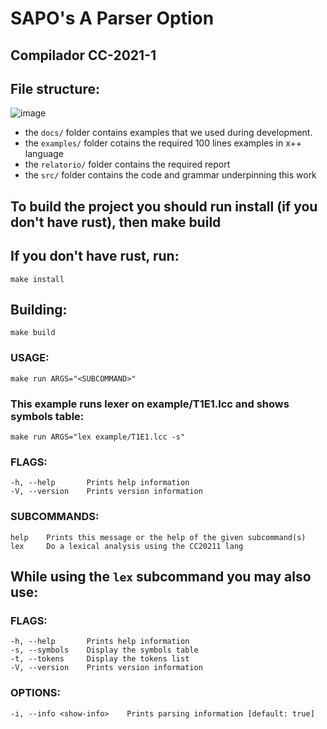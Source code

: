 
# SAPO's A Parser Option
## Compilador CC-2021-1

## File structure:
![image](https://user-images.githubusercontent.com/32513434/125174087-42174800-e199-11eb-997b-4f174e8a6ca7.png)

* the `docs/` folder contains examples that we used during development.
* the `examples/` folder cotains the required 100 lines examples in x++ language
* the `relatorio/` folder contains the required report
* the `src/` folder contains the code and grammar underpinning this work

## To build the project you should run install (if you don't have rust), then make build

## If you don't have rust, run:
    make install

## Building:
    make build

### USAGE:
    make run ARGS="<SUBCOMMAND>"
### This example runs lexer on example/T1E1.lcc and shows symbols table:
    make run ARGS="lex example/T1E1.lcc -s"

### FLAGS:
    -h, --help       Prints help information
    -V, --version    Prints version information

### SUBCOMMANDS:
    help    Prints this message or the help of the given subcommand(s)
    lex     Do a lexical analysis using the CC20211 lang

## While using the `lex` subcommand you may also use:
### FLAGS:
    -h, --help       Prints help information
    -s, --symbols    Display the symbols table
    -t, --tokens     Display the tokens list
    -V, --version    Prints version information

### OPTIONS:
    -i, --info <show-info>    Prints parsing information [default: true]
